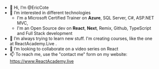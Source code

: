 - 👋 Hi, I’m @EricCote
- 👀 I’m interested in different technologies 
  - I'm a Microsoft Certified Trainer on **Azure**, SQL Server, C#, ASP.NET MVC, 
  - I'm an Open Source dev on **React**, **Next**, Remix, Github, TypeScript and Full Stack development
- 🌱 I’m always trying to learn new stuff. I'm creating courses, like the one at ReactAcademy.Live .
- 💞️ I’m looking to collaborate on a video series on React
- 📫 To reach me, use the "contact me" form on my website: https://www.ReactAcademy.live 

<!---
EricCote/EricCote is a ✨ special ✨ repository because its `README.md` (this file) appears on your GitHub profile.
You can click the Preview link to take a look at your changes.
--->
